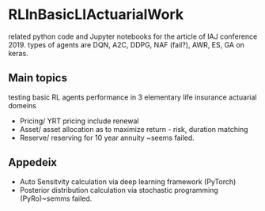 # RLInBasicLIActuarialWork
related python code and Jupyter notebooks for the article of IAJ conference 2019.
types of agents are DQN, A2C, DDPG, NAF (fail?), AWR, ES, GA on keras.

## Main topics
testing basic RL agents performance in 3 elementary life insurance actuarial domeins
- Pricing/ YRT pricing include renewal
- Asset/ asset allocation as to maximize return - risk, duration matching
- Reserve/ reserving for 10 year annuity ~seems failed.

## Appedeix
- Auto Sensitvity calculation via deep learning framework (PyTorch)
- Posterior distribution calculation via stochastic programming (PyRo)~semms failed.
